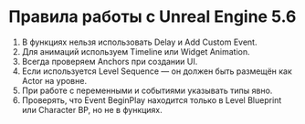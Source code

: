 # Правила работы с Unreal Engine 5.6

1. В функциях нельзя использовать Delay и Add Custom Event.
2. Для анимаций используем Timeline или Widget Animation.
3. Всегда проверяем Anchors при создании UI.
4. Если используется Level Sequence — он должен быть размещён как Actor на уровне.
5. При работе с переменными и событиями указывать типы явно.
6. Проверять, что Event BeginPlay находится только в Level Blueprint или Character BP, но не в функциях.
